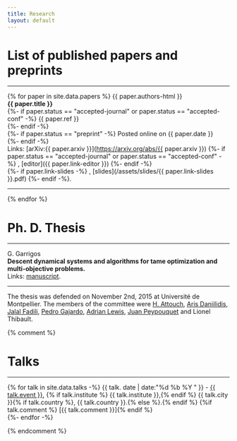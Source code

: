 ```yaml
---
title: Research
layout: default
---
```



# List of published papers and preprints

---

{% for paper in site.data.papers %}
{{ paper.authors-html }} <br>
**{{ paper.title }}** <br>
{%- if paper.status == "accepted-journal" or paper.status == "accepted-conf" -%}
{{ paper.ref }} <br>
{%- endif -%}  
{%- if paper.status == "preprint" -%}
Posted online on {{ paper.date }} <br>
{%- endif -%}  
Links: [arXiv:{{ paper.arxiv }}](https://arxiv.org/abs/{{ paper.arxiv }})
{%- if paper.status == "accepted-journal" or paper.status == "accepted-conf" -%}
, [editor]({{ paper.link-editor }})
{%- endif -%}  
{%- if paper.link-slides -%}
, [slides](/assets/slides/{{ paper.link-slides }}.pdf)
{%- endif -%}.

---
{% endfor %}


# Ph. D. Thesis

---

G. Garrigos <br>
**Descent dynamical systems and algorithms for tame optimization and multi-objective problems.** <br>
Links: [manuscript](https://tel.archives-ouvertes.fr/tel-01245406).

---

The thesis was defended on November 2nd, 2015 at Université de Montpellier. 
The members of the committee were 
<a href="https://scholar.google.com/citations?user=pKr252gAAAAJ&amp;hl=fr">H. Attouch</a>,
<a href="http://www.dim.uchile.cl/~arisd/">Aris Daniilidis</a>,
<a href="https://fadili.users.greyc.fr/">Jalal Fadili</a>,
<a href="http://pgajardo.mat.utfsm.cl/">Pedro Gajardo</a>,
<a href="http://people.orie.cornell.edu/aslewis/">Adrian Lewis</a>,
<a href="http://dim.uchile.cl/~jpeypou/">Juan Peypouquet</a> 
and Lionel Thibault.


{% comment %}

# Talks

---

{% for talk in site.data.talks -%}
{{ talk. date | date:"%d %b %Y " }} - 
<a href="{{ talk.url }}">{{ talk.event }}</a>, 
{% if talk.institute %} {{ talk.institute }},{% endif %} {{ talk.city }}{% if talk.country %}, {{ talk.country }}.{% else %}.{% endif %}
{%if talk.comment %} [{{ talk.comment }}]{% endif %}<br>
{%- endfor -%}

{% endcomment %}















